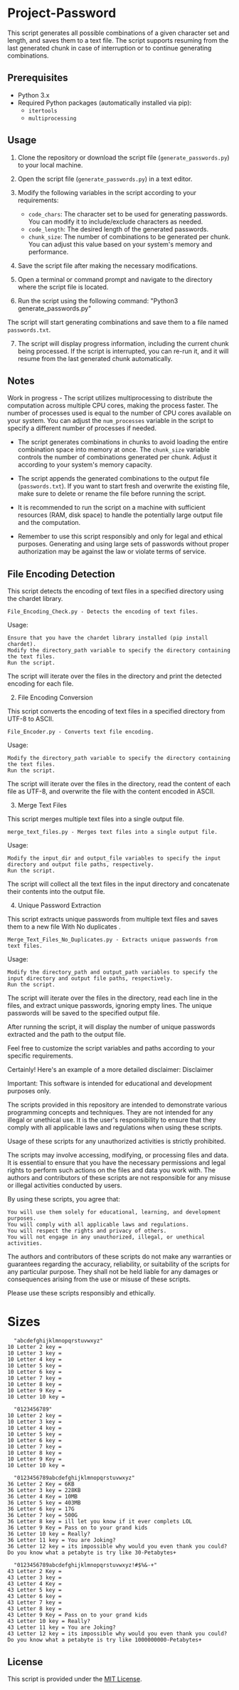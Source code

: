 # Project-Password
This script generates all possible combinations of a given character set and length, and saves them to a text file.
The script supports resuming from the last generated chunk in case of interruption or to continue generating combinations.

## Prerequisites

- Python 3.x
- Required Python packages (automatically installed via pip):
  - `itertools`
  - `multiprocessing`

## Usage

1. Clone the repository or download the script file (`generate_passwords.py`) to your local machine.

2. Open the script file (`generate_passwords.py`) in a text editor.

3. Modify the following variables in the script according to your requirements:

   - `code_chars`: The character set to be used for generating passwords. You can modify it to include/exclude characters as needed.
   - `code_length`: The desired length of the generated passwords.
   - `chunk_size`: The number of combinations to be generated per chunk. You can adjust this value based on your system's memory and performance.

4. Save the script file after making the necessary modifications.

5. Open a terminal or command prompt and navigate to the directory where the script file is located.

6. Run the script using the following command: "Python3 generate_passwords.py"

The script will start generating combinations and save them to a file named `passwords.txt`.

7. The script will display progress information, including the current chunk being processed. If the script is interrupted, you can re-run it, and it will resume from the last generated chunk automatically.

## Notes

Work in progress - The script utilizes multiprocessing to distribute the computation across multiple CPU cores, making the process faster. The number of processes used is equal to the number of CPU cores available on your system. You can adjust the `num_processes` variable in the script to specify a different number of processes if needed.

- The script generates combinations in chunks to avoid loading the entire combination space into memory at once. The `chunk_size` variable controls the number of combinations generated per chunk. Adjust it according to your system's memory capacity.

- The script appends the generated combinations to the output file (`passwords.txt`). If you want to start fresh and overwrite the existing file, make sure to delete or rename the file before running the script.

- It is recommended to run the script on a machine with sufficient resources (RAM, disk space) to handle the potentially large output file and the computation.

- Remember to use this script responsibly and only for legal and ethical purposes. Generating and using large sets of passwords without proper authorization may be against the law or violate terms of service.

## File Encoding Detection

This script detects the encoding of text files in a specified directory using the chardet library.

    File_Encoding_Check.py - Detects the encoding of text files.

Usage:

    Ensure that you have the chardet library installed (pip install chardet).
    Modify the directory_path variable to specify the directory containing the text files.
    Run the script.

The script will iterate over the files in the directory and print the detected encoding for each file.

2. File Encoding Conversion

This script converts the encoding of text files in a specified directory from UTF-8 to ASCII.

    File_Encoder.py - Converts text file encoding.

Usage:

    Modify the directory_path variable to specify the directory containing the text files.
    Run the script.

The script will iterate over the files in the directory, read the content of each file as UTF-8, and overwrite the file with the content encoded in ASCII.

3. Merge Text Files

This script merges multiple text files into a single output file.

    merge_text_files.py - Merges text files into a single output file.

Usage:

    Modify the input_dir and output_file variables to specify the input directory and output file paths, respectively.
    Run the script.

The script will collect all the text files in the input directory and concatenate their contents into the output file.

4. Unique Password Extraction

This script extracts unique passwords from multiple text files and saves them to a new file With No duplicates .

    Merge_Text_Files_No_Duplicates.py - Extracts unique passwords from text files.

Usage:

    Modify the directory_path and output_path variables to specify the input directory and output file paths, respectively.
    Run the script.

The script will iterate over the files in the directory, read each line in the files, and extract unique passwords, ignoring empty lines. The unique passwords will be saved to the specified output file.

After running the script, it will display the number of unique passwords extracted and the path to the output file.

Feel free to customize the script variables and paths according to your specific requirements.

Certainly! Here's an example of a more detailed disclaimer:
Disclaimer

Important: This software is intended for educational and development purposes only.

The scripts provided in this repository are intended to demonstrate various programming concepts and techniques. They are not intended for any illegal or unethical use. It is the user's responsibility to ensure that they comply with all applicable laws and regulations when using these scripts.

Usage of these scripts for any unauthorized activities is strictly prohibited.

The scripts may involve accessing, modifying, or processing files and data. It is essential to ensure that you have the necessary permissions and legal rights to perform such actions on the files and data you work with. The authors and contributors of these scripts are not responsible for any misuse or illegal activities conducted by users.

By using these scripts, you agree that:

    You will use them solely for educational, learning, and development purposes.
    You will comply with all applicable laws and regulations.
    You will respect the rights and privacy of others.
    You will not engage in any unauthorized, illegal, or unethical activities.

The authors and contributors of these scripts do not make any warranties or guarantees regarding the accuracy, reliability, or suitability of the scripts for any particular purpose. They shall not be held liable for any damages or consequences arising from the use or misuse of these scripts.

Please use these scripts responsibly and ethically.

# Sizes

      "abcdefghijklmnopqrstuvwxyz"
    10 Letter 2 key =
    10 Letter 3 key =
    10 Letter 4 key =
    10 Letter 5 key =
    10 Letter 6 key =
    10 Letter 7 key =
    10 Letter 8 key =
    10 Letter 9 Key =
    10 Letter 10 key =
      
      "0123456789"
    10 Letter 2 key =
    10 Letter 3 key =
    10 Letter 4 key =
    10 Letter 5 key =
    10 Letter 6 key =
    10 Letter 7 key =
    10 Letter 8 key =
    10 Letter 9 Key =
    10 Letter 10 key =
    
      "0123456789abcdefghijklmnopqrstuvwxyz"
    36 Letter 2 Key = 6KB
    36 Letter 3 key = 228KB
    36 Letter 4 Key = 10MB
    36 Letter 5 key = 403MB
    36 Letter 6 key = 17G
    36 Letter 7 key = 500G
    36 Letter 8 key = ill let you know if it ever complets LOL
    36 Letter 9 Key = Pass on to your grand kids 
    36 Letter 10 key = Really?
    36 Letter 11 key = You are Joking?
    36 Letter 12 key = its impossible why would you even thank you could? Do you know what a petabyte is try like 30-Petabytes+
    
      "0123456789abcdefghijklmnopqrstuvwxyz!#$%&-+"
    43 Letter 2 Key = 
    43 Letter 3 key = 
    43 Letter 4 Key = 
    43 Letter 5 key = 
    43 Letter 6 key =
    43 Letter 7 key = 
    43 Letter 8 key = 
    43 Letter 9 Key = Pass on to your grand kids 
    43 Letter 10 key = Really?
    43 Letter 11 key = You are Joking?
    43 Letter 12 key = its impossible why would you even thank you could? Do you know what a petabyte is try like 1000000000-Petabytes+

## License

This script is provided under the [MIT License](LICENSE).


